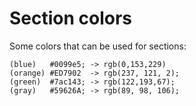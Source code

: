 # Section colors
Some colors that can be used for sections:

~~~
(blue)   #0099e5; -> rgb(0,153,229)
(orange) #ED7902  -> rgb(237, 121, 2);
(green)  #7ac143; -> rgb(122,193,67);
(gray)   #59626A; -> rgb(89, 98, 106);
~~~
